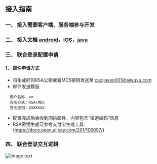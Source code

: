 ## 接入指南
### 一、 接入需要客户端、服务端参与开发
### 二、 接入文档 [android](https://github.com/aiwuyu-sdk/aiwuyu-android-sdk)，[iOS](https://github.com/aiwuyu-sdk/aiwuyu-iOS-sdk)，[java](https://github.com/aiwuyu-sdk/aiwuyu-server-sdk)
### 三、 联合登录配置申请
#### 1、 邮件申请方式
* 将生成好的RSA公钥或者MD5密钥发送至 caojiayao001@aiwuyu.com
* 邮件发送模版
```
  商户名称：xx
  签名方式：RSA\MD5
  签名密钥：XXXXXXX
```
* 配置完成后会收到回执邮件，内容包含“渠道编码”信息
* RSA密钥生成可参考支付宝生成工具(https://docs.open.alipay.com/291/106097/)
### 四、 联合登录交互逻辑
![Image text](https://aiwuyu-cms-prd.oss-cn-hangzhou.aliyuncs.com/Pic/sdk-doc/%E7%88%B1%E7%89%A9%E8%AF%AD%E8%81%94%E5%90%88%E7%99%BB%E5%BD%95_20190515_2.png)

